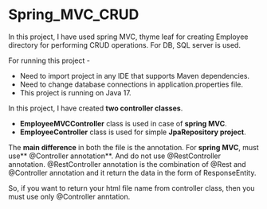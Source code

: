 # Spring_MVC_CRUD
In this project, I have used spring MVC, thyme leaf for creating Employee directory for performing CRUD operations. For DB, SQL server is used.

For running this project - 
 - Need to import project in any IDE that supports Maven dependencies.
 - Need to change database connections in application.properties file.
 - This project is running on Java 17.  

In this project, I have created **two controller classes**. 
 -  **EmployeeMVCController** class is used in case of **spring MVC**.
 -  **EmployeeController** class is used for simple **JpaRepository project**.

The **main difference** in both the file is the annotation.
For **spring MVC**, must use** @Controller annotation**. And do not use @RestController annotation.
@RestController annotation is the combination of @Rest and @Controller annotation and it return the data in the form of ResponseEntity.

So, if you want to return your html file name from controller class, then you must use only @Controller anntation.
